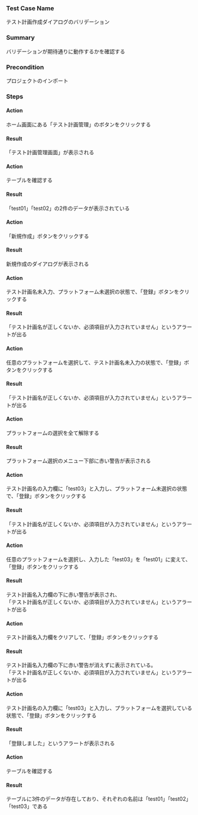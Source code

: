 ### Test Case Name
テスト計画作成ダイアログのバリデーション

### Summary
バリデーションが期待通りに動作するかを確認する

### Precondition
プロジェクトのインポート

### Steps

#### Action
ホーム画面にある「テスト計画管理」のボタンをクリックする
#### Result
「テスト計画管理画面」が表示される

#### Action
テーブルを確認する
#### Result
「test01」「test02」の2件のデータが表示されている

#### Action
「新規作成」ボタンをクリックする
#### Result
新規作成のダイアログが表示される

#### Action
テスト計画名未入力、プラットフォーム未選択の状態で、「登録」ボタンをクリックする
#### Result
「テスト計画名が正しくないか、必須項目が入力されていません」というアラートが出る

#### Action
任意のプラットフォームを選択して、テスト計画名未入力の状態で、「登録」ボタンをクリックする
#### Result
「テスト計画名が正しくないか、必須項目が入力されていません」というアラートが出る

#### Action
プラットフォームの選択を全て解除する
#### Result
プラットフォーム選択のメニュー下部に赤い警告が表示される

#### Action
テスト計画名の入力欄に「test03」と入力し、プラットフォーム未選択の状態で、「登録」ボタンをクリックする
#### Result
「テスト計画名が正しくないか、必須項目が入力されていません」というアラートが出る

#### Action
任意のプラットフォームを選択し、入力した「test03」を「test01」に変えて、「登録」ボタンをクリックする
#### Result
テスト計画名入力欄の下に赤い警告が表示され、  
「テスト計画名が正しくないか、必須項目が入力されていません」というアラートが出る

#### Action
テスト計画名入力欄をクリアして、「登録」ボタンをクリックする
#### Result
テスト計画名入力欄の下に赤い警告が消えずに表示されている。  
「テスト計画名が正しくないか、必須項目が入力されていません」というアラートが出る

#### Action
テスト計画名の入力欄に「test03」と入力し、プラットフォームを選択している状態で、「登録」ボタンをクリックする
#### Result
「登録しました」というアラートが表示される

#### Action
テーブルを確認する
#### Result
テーブルに3件のデータが存在しており、それぞれの名前は「test01」「test02」「test03」である

